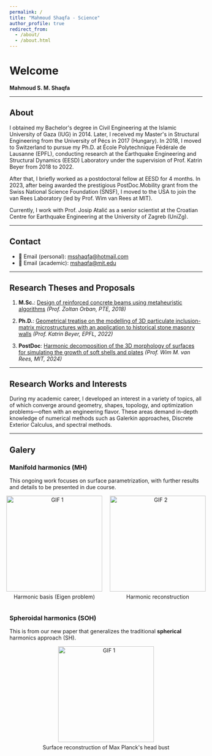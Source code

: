 ```yaml
---
permalink: /
title: "Mahmoud Shaqfa - Science"
author_profile: true
redirect_from: 
  - /about/
  - /about.html
---
```


# Welcome

**Mahmoud S. M. Shaqfa**

---

## About

I obtained my Bachelor's degree in Civil Engineering at the Islamic University of Gaza (IUG) in 2014.
Later, I received my Master's in Structural Engineering from the University of Pécs in 2017 (Hungary).
In 2018, I moved to Switzerland to pursue my Ph.D. at École Polytechnique Fédérale de Lausanne (EPFL), conducting research at the Earthquake Engineering and Structural Dynamics (EESD) Laboratory under the supervision of Prof. Katrin Beyer from 2018 to 2022.

After that, I briefly worked as a postdoctoral fellow at EESD for 4 months.
In 2023, after being awarded the prestigious PostDoc.Mobility grant from the Swiss National Science Foundation (SNSF), I moved to the USA to join the van Rees Laboratory (led by Prof. Wim van Rees at MIT).

Currently, I work with Prof. Josip Atalić as a senior scientist at the Croatian Centre for Earthquake Engineering at the University of Zagreb (UniZg).

---

## Contact

- 📧 Email (personal): [msshaqfa@hotmail.com](mailto:msshaqfa@hotmail.com)
- 📧 Email (academic): [mshaqfa@mit.edu](mailto:mshaqfa@mit.edu)

---

## Research Theses and Proposals

1. **M.Sc.**:
   [Design of reinforced concrete beams using metaheuristic algorithms](https://link.springer.com/article/10.1007/s00158-019-02252-4)
   *(Prof. Zoltan Orban, PTE, 2018)*

2. **Ph.D.**:
   [Geometrical treatise on the modelling of 3D particulate inclusion-matrix microstructures with an application to historical stone masonry walls](https://infoscience.epfl.ch/record/297175?ln=en&v=pdf)
   *(Prof. Katrin Beyer, EPFL, 2022)*

3. **PostDoc**:
   [Harmonic decomposition of the 3D morphology of surfaces for simulating the growth of soft shells and plates](https://data.snf.ch/grants/grant/211088)
   *(Prof. Wim M. van Rees, MIT, 2024)*

---

## Research Works and Interests

During my academic career, I developed an interest in a variety of topics, all of which converge around geometry, shapes, topology, and optimization problems—often with an engineering flavor. These areas demand in-depth knowledge of numerical methods such as Galerkin approaches, Discrete Exterior Calculus, and spectral methods.

---

## Galery
<!--<div style="text-align: center;">
  <img src="/GIFs/Beetle_harmonics.gif" alt="Animation" width="300" />
</div>
-->
### Manifold harmonics (MH)
This ongoing work focuses on surface parametrization, with further results and details to be presented in due course.
<div style="display: flex; justify-content: center; gap: 20px; text-align: center;">
  <div>
    <img src="/GIFs/Beetle_harmonics.gif" alt="GIF 1" style="height: 250px; object-fit: cover;" />
    <p style="margin-top: 5px;">Harmonic basis (Eigen problem)</p>
  </div>
  <div>
    <img src="/GIFs/Beetle_rec.gif" alt="GIF 2" style="height: 250px; object-fit: cover;" />
    <p style="margin-top: 5px;">Harmonic reconstruction</p>
  </div>
</div>


### Spheroidal harmonics (SOH)
This is from our new paper that generalizes the traditional **spherical** harmonics approach (SH).
<div style="display: flex; justify-content: center; gap: 20px; text-align: center;">
  <div>
    <img src="/GIFs/max_reconstruction_full.gif" alt="GIF 1" style="height: 250px; object-fit: cover;" />
    <p style="margin-top: 5px;">Surface reconstruction of Max Planck's head bust</p>
  </div>
</div>

